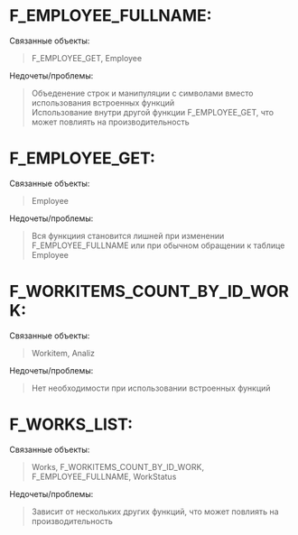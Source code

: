 # F_EMPLOYEE_FULLNAME:
Cвязанные объекты:
>F_EMPLOYEE_GET, Employee

Недочеты/проблемы:
>Объеденение строк и манипуляции с символами вместо использования встроенных функций\
>Использование внутри другой функции F_EMPLOYEE_GET, что может повлиять на производительность

# F_EMPLOYEE_GET:
Cвязанные объекты:
>Employee

Недочеты/проблемы:
>Вся функциия становится лишней при изменении F_EMPLOYEE_FULLNAME или при обычном обращении к таблице Employee

# F_WORKITEMS_COUNT_BY_ID_WORK:
Cвязанные объекты:
>Workitem, Analiz

Недочеты/проблемы:
>Нет необходимости при использовании встроенных функций

# F_WORKS_LIST:
Cвязанные объекты:
>Works, F_WORKITEMS_COUNT_BY_ID_WORK, F_EMPLOYEE_FULLNAME, WorkStatus

Недочеты/проблемы:
>Зависит от нескольких других функций, что может повлиять на производительность
